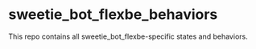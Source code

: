 # sweetie_bot_flexbe_behaviors
This repo contains all sweetie_bot_flexbe-specific states and behaviors.
